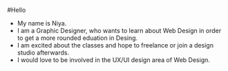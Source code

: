 #Hello
+ My name is Niya. 
+ I am a Graphic Designer, who wants to learn about Web Design in order to get a more rounded eduation in Desing. 
+ I am excited about the classes and hope to freelance or join a design studio afterwards. 
+ I would love to be involved in the UX/UI design area of Web Design.
